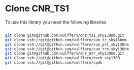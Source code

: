 # Clone CNR_TS1


To use this library you need the following libraries


```bash

git clone git@github.com:wulffern/cnr_ts1_sky130nm.git
git clone ssh://git@github.com/wulffern/sun_tr_sky130nm
git clone ssh://git@github.com/wulffern/sun_pll_sky130nm
git clone ssh://git@github.com/wulffern/sun_trb_sky130nm
git clone git@github.com:wulffern/cnr_atr_sky130nm.git
git clone ssh://git@github.com/wulffern/tech_sky130B
git clone ssh://git@github.com/wulffern/cpdk
```


